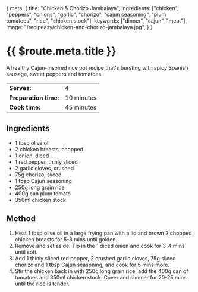 <route>
{
  meta: {
    title: "Chicken & Chorizo Jambalaya",
    ingredients: ["chicken", "peppers", "onions", "garlic", "chorizo", "cajun seasoning", "plum tomatoes", "rice", "chicken stock"],
    keywords: ["dinner", "cajun", "meat"],
    image: "/recipeasy/chicken-and-chorizo-jambalaya.jpg",
  }
}
</route>

<RecipeLayout>

# {{ $route.meta.title }}

A healthy Cajun-inspired rice pot recipe that's bursting with spicy Spanish sausage, sweet peppers and tomatoes

|                       |            |
| --------------------- | ---------- |
| **Serves:**           | 4          |
| **Preparation time:** | 10 minutes |
| **Cook time:**        | 45 minutes |

## Ingredients

- 1 tbsp olive oil
- 2 chicken breasts, chopped
- 1 onion, diced
- 1 red pepper, thinly sliced
- 2 garlic cloves, crushed
- 75g chorizo, sliced
- 1 tbsp Cajun seasoning
- 250g long grain rice
- 400g can plum tomato
- 350ml chicken stock

## Method

1. Heat 1 tbsp olive oil in a large frying pan with a lid and brown 2 chopped chicken breasts for 5-8 mins until golden.
2. Remove and set aside. Tip in the 1 diced onion and cook for 3-4 mins until soft.
3. Add 1 thinly sliced red pepper, 2 crushed garlic cloves, 75g sliced chorizo and 1 tbsp Cajun seasoning, and cook for 5 mins more.
4. Stir the chicken back in with 250g long grain rice, add the 400g can of tomatoes and 350ml chicken stock. Cover and simmer for 20-25 mins until the rice is tender.

</RecipeLayout>
